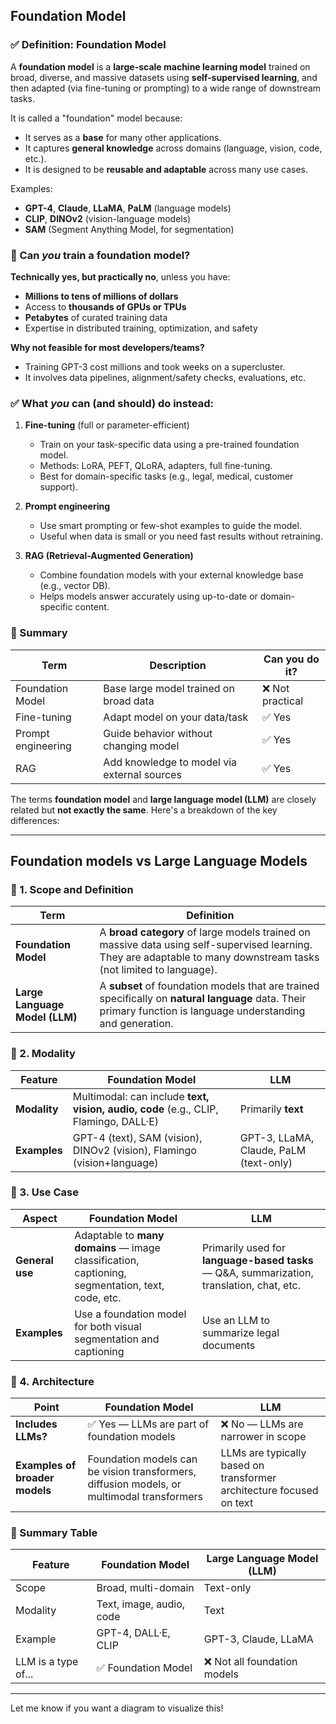 ## Foundation Model
### ✅ Definition: Foundation Model

A **foundation model** is a **large-scale machine learning model** trained on broad, diverse, and massive datasets using **self-supervised learning**, and then adapted (via fine-tuning or prompting) to a wide range of downstream tasks.

It is called a "foundation" model because:

* It serves as a **base** for many other applications.
* It captures **general knowledge** across domains (language, vision, code, etc.).
* It is designed to be **reusable and adaptable** across many use cases.

Examples:

* **GPT-4**, **Claude**, **LLaMA**, **PaLM** (language models)
* **CLIP**, **DINOv2** (vision-language models)
* **SAM** (Segment Anything Model, for segmentation)

### 🧠 Can *you* train a foundation model?

**Technically yes, but practically no**, unless you have:

* **Millions to tens of millions of dollars**
* Access to **thousands of GPUs or TPUs**
* **Petabytes** of curated training data
* Expertise in distributed training, optimization, and safety

**Why not feasible for most developers/teams?**

* Training GPT-3 cost millions and took weeks on a supercluster.
* It involves data pipelines, alignment/safety checks, evaluations, etc.

### ✅ What *you* can (and should) do instead:

1. **Fine-tuning** (full or parameter-efficient)

   * Train on your task-specific data using a pre-trained foundation model.
   * Methods: LoRA, PEFT, QLoRA, adapters, full fine-tuning.
   * Best for domain-specific tasks (e.g., legal, medical, customer support).

2. **Prompt engineering**

   * Use smart prompting or few-shot examples to guide the model.
   * Useful when data is small or you need fast results without retraining.

3. **RAG (Retrieval-Augmented Generation)**

   * Combine foundation models with your external knowledge base (e.g., vector DB).
   * Helps models answer accurately using up-to-date or domain-specific content.

### 🧩 Summary

| Term               | Description                                 | Can you do it?  |
| ------------------ | ------------------------------------------- | --------------- |
| Foundation Model   | Base large model trained on broad data      | ❌ Not practical |
| Fine-tuning        | Adapt model on your data/task               | ✅ Yes           |
| Prompt engineering | Guide behavior without changing model       | ✅ Yes           |
| RAG                | Add knowledge to model via external sources | ✅ Yes           |


The terms **foundation model** and **large language model (LLM)** are closely related but **not exactly the same**. Here's a breakdown of the key differences:

---

## Foundation models vs Large Language Models
### 🧠 1. **Scope and Definition**

| Term                           | Definition                                                                                                                                                          |
| ------------------------------ | ------------------------------------------------------------------------------------------------------------------------------------------------------------------- |
| **Foundation Model**           | A **broad category** of large models trained on massive data using self-supervised learning. They are adaptable to many downstream tasks (not limited to language). |
| **Large Language Model (LLM)** | A **subset** of foundation models that are trained specifically on **natural language** data. Their primary function is language understanding and generation.      |

### 🧰 2. **Modality**

| Feature      | Foundation Model                                                                     | LLM                                    |
| ------------ | ------------------------------------------------------------------------------------ | -------------------------------------- |
| **Modality** | Multimodal: can include **text, vision, audio, code** (e.g., CLIP, Flamingo, DALL·E) | Primarily **text**                     |
| **Examples** | GPT-4 (text), SAM (vision), DINOv2 (vision), Flamingo (vision+language)              | GPT-3, LLaMA, Claude, PaLM (text-only) |

### 🎯 3. **Use Case**

| Aspect          | Foundation Model                                                                                 | LLM                                                                                        |
| --------------- | ------------------------------------------------------------------------------------------------ | ------------------------------------------------------------------------------------------ |
| **General use** | Adaptable to **many domains** — image classification, captioning, segmentation, text, code, etc. | Primarily used for **language-based tasks** — Q\&A, summarization, translation, chat, etc. |
| **Examples**    | Use a foundation model for both visual segmentation and captioning                               | Use an LLM to summarize legal documents                                                    |

### 🔧 4. **Architecture**

| Point                          | Foundation Model                                                                           | LLM                                                                  |
| ------------------------------ | ------------------------------------------------------------------------------------------ | -------------------------------------------------------------------- |
| **Includes LLMs?**             | ✅ Yes — LLMs are part of foundation models                                                 | ❌ No — LLMs are narrower in scope                                    |
| **Examples of broader models** | Foundation models can be vision transformers, diffusion models, or multimodal transformers | LLMs are typically based on transformer architecture focused on text |

### 🧩 Summary Table

| Feature             | Foundation Model         | Large Language Model (LLM)  |
| ------------------- | ------------------------ | --------------------------- |
| Scope               | Broad, multi-domain      | Text-only                   |
| Modality            | Text, image, audio, code | Text                        |
| Example             | GPT-4, DALL·E, CLIP      | GPT-3, Claude, LLaMA        |
| LLM is a type of... | ✅ Foundation Model       | ❌ Not all foundation models |

---

Let me know if you want a diagram to visualize this!


